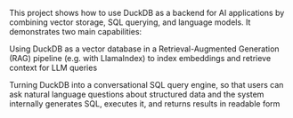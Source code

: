 This project shows how to use DuckDB as a backend for AI applications by combining vector storage, SQL querying, and language models. It demonstrates two main capabilities:

Using DuckDB as a vector database in a Retrieval-Augmented Generation (RAG) pipeline (e.g. with LlamaIndex) to index embeddings and retrieve context for LLM queries

Turning DuckDB into a conversational SQL query engine, so that users can ask natural language questions about structured data and the system internally generates SQL, executes it, and returns results in readable form
